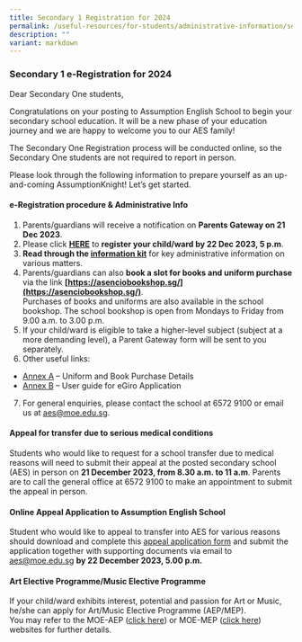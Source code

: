 ```yaml
---
title: Secondary 1 Registration for 2024
permalink: /useful-resources/for-students/administrative-information/secondary-1-registration-for-2024/
description: ""
variant: markdown
---
```

### Secondary 1 e-Registration for 2024

Dear Secondary One students, 

Congratulations on your posting to Assumption English School to begin your secondary school education. It will be a new phase of your education journey and we are happy to welcome you to our AES family! 

The Secondary One Registration process will be conducted online, so the Secondary One students are not required to report in person.

Please look through the following information to prepare yourself as an up-and-coming AssumptionKnight!  Let’s get started.

#### e-Registration procedure &amp; Administrative Info

1.	Parents/guardians will receive a notification on **Parents Gateway on 21 Dec 2023**. 
2.	Please click **[HERE](https://form.gov.sg/638007c1e5a2f1001208ead0)** to **register your child/ward by 22 Dec 2023, 5 p.m**.
3.	**Read through the [information kit](/files/Sec_1_Registration_Info_Kit_2024_FINAL.pdf)** for key administrative information on various matters.
4.	Parents/guardians can also **book a slot for books and uniform purchase** via the link **[https://asenciobookshop.sg/](https://asenciobookshop.sg/)**. <br>
Purchases of books and uniforms are also available in the school bookshop. The school bookshop is open from Mondays to Friday from 9.00 a.m. to 3.00 p.m.
5.	If your child/ward is eligible to take a higher-level subject (subject at a more demanding level), a Parent Gateway form will be sent to you separately. 
6.	Other useful links: 
* [Annex A](/files/Annex_A__Assumption_English_School_Booklist_2024_Sec_1.pdf) – Uniform and Book Purchase Details
* [Annex B](/files/Annex_B__egiro_user_guide.pdf) – User guide for eGiro Application
7.	For general enquiries, please contact the school at 6572 9100 or email us at [aes@moe.edu.sg](aes@moe.edu.sg).

#### Appeal for transfer due to serious medical conditions
Students who would like to request for a school transfer due to medical reasons will need to submit their appeal at the posted secondary school (AES) in person on **21 December 2023, from 8.30 a.m. to 11 a.m**. Parents are to call the general office at 6572 9100 to make an appointment to submit the appeal in person.

#### Online Appeal Application to Assumption English School
Student who would like to appeal to transfer into AES for various reasons should download and complete this [appeal application form](/files/Online_Appeal_to_AES_Form.pdf) and submit the application together with supporting documents via email to [aes@moe.edu.sg](aes@moe.edu.sg) **by 22 December 2023, 5.00 p.m.**

#### Art Elective Programme/Music Elective Programme
If your child/ward exhibits interest, potential and passion for Art or Music, he/she can apply for Art/Music Elective Programme (AEP/MEP). <br>
You may refer to the MOE-AEP ([click here](https://www.moe.gov.sg/education-in-sg/our-programmes/aep-sec/how-to-join?pt=AEP%20Centre)) or MOE-MEP ([click here](https://www.moe.gov.sg/education-in-sg/our-programmes/mep-sec/how-to-join?pt=MEP%20Centre)) websites for further details.
